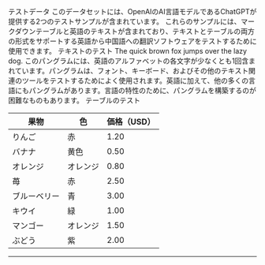 テストデータ
このデータセットには、OpenAIのAI言語モデルであるChatGPTが提供する2つのテストサンプルが含まれています。
これらのサンプルには、マークダウンテーブルと英語のテキストが含まれており、テキストとテーブルの両方の形式をサポートする英語から中国語への翻訳ソフトウェアをテストするために使用できます。
テキストのテスト
The quick brown fox jumps over the lazy dog. このパングラムには、英語のアルファベットの各文字が少なくとも1回含まれています。パングラムは、フォント、キーボード、およびその他のテキスト関連のツールをテストするためによく使用されます。英語に加えて、他の多くの言語にもパングラムがあります。言語の特性のために、パングラムを構築するのが困難なものもあります。
テーブルのテスト

| 果物 | 色 | 価格（USD） |
| --- | --- | --- |
| りんご | 赤 | 1.20 |
| バナナ | 黄色 | 0.50 |
| オレンジ | オレンジ | 0.80 |
| 苺 | 赤 | 2.50 |
| ブルーベリー | 青 | 3.00 |
| キウイ | 緑 | 1.00 |
| マンゴー | オレンジ | 1.50 |
| ぶどう | 紫 | 2.00 |

---

